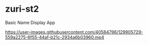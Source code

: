 # zuri-st2
Basic Name Display App





https://user-images.githubusercontent.com/40584796/129905729-559a2275-6f55-44af-b21c-2934a6b03960.mp4






